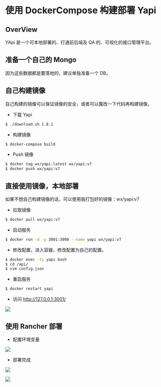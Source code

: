 # 使用 DockerCompose 构建部署 Yapi

## OverView

YApi 是一个可本地部署的、打通前后端及 QA 的、可视化的接口管理平台。

## 准备一个自己的 Mongo

因为这些数据都是要落地的，建议单独准备一个 DB。

## 自己构建镜像

自己构建的镜像可以保证镜像的安全，或者可以魔改一下代码再构建镜像。

- 下载 Yapi

```sh
$ ./download.sh 1.8.1
```

- 构建镜像

```sh
$ docker-compose build
```

- Push 镜像

```sh
$ docker tag wx/yapi:latest wx/yapi:v7
$ docker push wx/yapi:v7
```

## 直接使用镜像，本地部署

如果不想自己构建镜像的话，可以使用我打包好的镜像：wx/yapi:v7

- 拉取镜像

```sh
$ docker pull wx/yapi:v7
```

- 启动服务

```sh
$ docker run -d -p 3001:3000 --name yapi wx/yapi:v7
```

- 修改配置，进入容器，修改配置为自己的配置。

```sh
$ docker exec -ti yapi bash
$ cd /api/
$ vim config.json
```

- 重启服务

```sh
$ docker restart yapi
```

- 访问 http://127.0.0.1:3001/

![](http://cdn.heroxu.com/2019080815652468118063.png)

## 使用 Rancher 部署

- 配置环境变量

![](http://cdn.heroxu.com/20190808156524572847385.png)

- 部署完成

![](http://cdn.heroxu.com/20190808156524588021590.png)

![](http://cdn.heroxu.com/20190808156524581769215.png)
